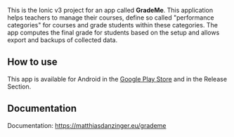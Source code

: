 This is the Ionic v3 project for an app called **GradeMe**. This application helps teachers to manage their courses, define so called "performance categories" for courses and grade students within these categories. The app computes the final grade for students based on the setup and allows export and backups of collected data.

## How to use

This app is available for Android in the [Google Play Store](https://play.google.com/store/apps/details?id=eu.matthiasdanzinger.studentmgmt) and in the Release Section.

## Documentation

Documentation: https://matthiasdanzinger.eu/grademe


